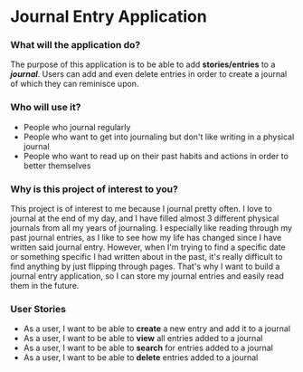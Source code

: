 # Journal Entry Application

### What will the application do?

The purpose of this application is to be able to add **stories/entries**
to a ***journal***. Users can add and even delete entries in order to create
a journal of which they can reminisce upon. 

### Who will use it?

- People who journal regularly
- People who want to get into journaling but don't like 
writing in a physical journal
- People who want to read up on their past habits and actions
in order to better themselves

### Why is this project of interest to you?

This project is of interest to me because I journal pretty often.
I love to journal at the end of my day, and I have filled almost 3 different physical journals
from all my years of journaling. I especially like reading through my
past journal entries, as I like to see how my life has changed since
I have written said journal entry. However, when I'm trying to find a specific date
or something specific I had written about in the past, it's really difficult
to find anything by just flipping through pages. That's why I want to build a
journal entry application, so I can store my journal entries and easily read them
in the future.

### User Stories

- As a user, I want to be able to **create** a new entry and add it to a journal
- As a user, I want to be able to **view** all entries added to a journal
- As a user, I want to be able to **search** for entries added to a journal
- As a user, I want to be able to **delete** entries added to a journal